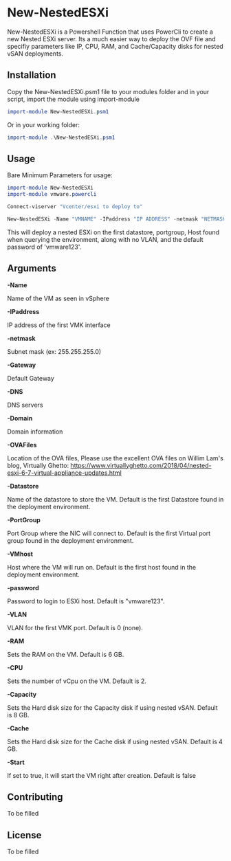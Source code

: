 # New-NestedESXi

New-NestedESXi is a Powershell Function that uses PowerCli to create a new Nested ESXi server. Its a much easier way to deploy the OVF file and specifiy parameters like IP, CPU, RAM, and Cache/Capacity disks for nested vSAN deployments.

## Installation

Copy the New-NestedESXi.psm1 file to your modules folder and in your script, import the module using import-module

```PowerShell
import-module New-NestedESXi.psm1
```

Or in your working folder:

```PowerShell
import-module .\New-NestedESXi.psm1
```

## Usage
Bare Minimum Parameters for usage:

```PowerShell
import-module New-NestedESXi
import-module vmware.powercli

Connect-viserver "Vcenter/esxi to deploy to"

New-NestedESXi -Name "VMNAME" -IPaddress "IP ADDRESS" -netmask "NETMASK" -Gateway "Default Gateway" -DNS "DNS Server IP" -Domain "Domain Name" -OVAFiles "Localtion of OVA files"

```
This will deploy a nested ESXi on the first datastore, portgroup, Host found when querying the environment, along with no VLAN, and the default password of 'vmware123'.

## Arguments

**-Name**

Name of the VM as seen in vSphere

**-IPaddress**

IP address of the first VMK interface

**-netmask**

Subnet mask (ex: 255.255.255.0)

**-Gateway**

Default Gateway

**-DNS**

DNS servers

**-Domain**

Domain information

**-OVAFiles**

Location of the OVA files, Please use the excellent OVA files on Willim Lam's blog, Virtually Ghetto: https://www.virtuallyghetto.com/2018/04/nested-esxi-6-7-virtual-appliance-updates.html


**-Datastore**

Name of the datastore to store the VM. Default is the first Datastore found in the deployment environment.

**-PortGroup**

Port Group where the NIC will connect to. Default is the first Virtual port group found in the deployment environment.

**-VMhost**

Host where the VM will run on. Default is the first host found in the deployment environment.

**-password**

Password to login to ESXi host. Default is "vmware123".

**-VLAN**

VLAN for the first VMK port. Default is 0 (none).

**-RAM**

Sets the RAM on the VM. Default is 6 GB.

**-CPU**

Sets the number of vCpu on the VM. Default is 2.

**-Capacity**

Sets the Hard disk size for the Capacity disk if using nested vSAN. Default is 8 GB.

**-Cache**

Sets the Hard disk size for the Cache disk if using nested vSAN. Default is 4 GB.

**-Start**

If set to true, it will start the VM right after creation. Default is false


## Contributing

To be filled

## License
To be filled